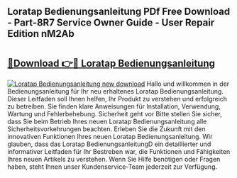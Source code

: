 ## Loratap Bedienungsanleitung PDf Free Download - Part-8R7 Service Owner Guide - User Repair Edition nM2Ab

# <h2><a href="http://df2h4e.blite.top/?on=Loratap+Bedienungsanleitung">🔗Download 👉🔴 Loratap Bedienungsanleitung</a></h2>

[![Loratap Bedienungsanleitung new download](https://i.imgur.com/lujVjoI.png)](http://df2h4e.blite.top/?on=Loratap+Bedienungsanleitung)
Hallo und willkommen in der Bedienungsanleitung für Ihr neu erhaltenes Loratap Bedienungsanleitung. Dieser Leitfaden soll Ihnen helfen, Ihr Produkt zu verstehen und erfolgreich zu betreiben. Sie finden klare Anweisungen für Installation, Verwendung, Wartung und Fehlerbehebung. Sicherheit geht vor Bitte stellen Sie sicher, dass Sie beim Betrieb Ihres neuen Loratap Bedienungsanleitung alle Sicherheitsvorkehrungen beachten. Erleben Sie die Zukunft mit den innovativen Funktionen Ihres neuen Loratap Bedienungsanleitung. Wir glauben, dass das Loratap BedienungsanleitungD ein detaillierter und informativer Leitfaden für Ihr Bestreben war, die Funktionen und Fähigkeiten Ihres neuen Artikels zu verstehen. Wenn Sie Hilfe benötigen oder Fragen haben, steht Ihnen unser Kundenservice-Team jederzeit zur Verfügung.
